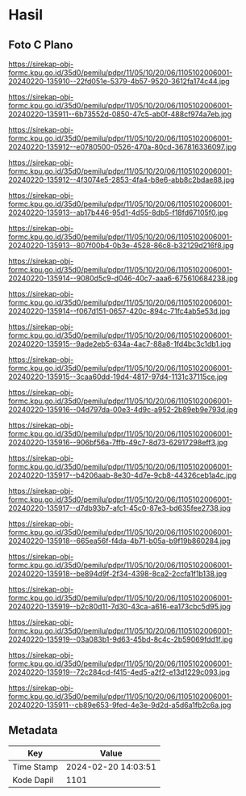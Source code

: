 # Hasil

## Foto C Plano

https://sirekap-obj-formc.kpu.go.id/35d0/pemilu/pdpr/11/05/10/20/06/1105102006001-20240220-135910--22fd051e-5379-4b57-9520-3612fa174c44.jpg

https://sirekap-obj-formc.kpu.go.id/35d0/pemilu/pdpr/11/05/10/20/06/1105102006001-20240220-135911--6b73552d-0850-47c5-ab0f-488cf974a7eb.jpg

https://sirekap-obj-formc.kpu.go.id/35d0/pemilu/pdpr/11/05/10/20/06/1105102006001-20240220-135912--e0780500-0526-470a-80cd-367816336097.jpg

https://sirekap-obj-formc.kpu.go.id/35d0/pemilu/pdpr/11/05/10/20/06/1105102006001-20240220-135912--4f3074e5-2853-4fa4-b8e6-abb8c2bdae88.jpg

https://sirekap-obj-formc.kpu.go.id/35d0/pemilu/pdpr/11/05/10/20/06/1105102006001-20240220-135913--ab17b446-95d1-4d55-8db5-f18fd67105f0.jpg

https://sirekap-obj-formc.kpu.go.id/35d0/pemilu/pdpr/11/05/10/20/06/1105102006001-20240220-135913--807f00b4-0b3e-4528-86c8-b32129d216f8.jpg

https://sirekap-obj-formc.kpu.go.id/35d0/pemilu/pdpr/11/05/10/20/06/1105102006001-20240220-135914--9080d5c9-d046-40c7-aaa6-675610684238.jpg

https://sirekap-obj-formc.kpu.go.id/35d0/pemilu/pdpr/11/05/10/20/06/1105102006001-20240220-135914--f067d151-0657-420c-894c-71fc4ab5e53d.jpg

https://sirekap-obj-formc.kpu.go.id/35d0/pemilu/pdpr/11/05/10/20/06/1105102006001-20240220-135915--9ade2eb5-634a-4ac7-88a8-1fd4bc3c1db1.jpg

https://sirekap-obj-formc.kpu.go.id/35d0/pemilu/pdpr/11/05/10/20/06/1105102006001-20240220-135915--3caa60dd-19d4-4817-97d4-1131c37115ce.jpg

https://sirekap-obj-formc.kpu.go.id/35d0/pemilu/pdpr/11/05/10/20/06/1105102006001-20240220-135916--04d797da-00e3-4d9c-a952-2b89eb9e793d.jpg

https://sirekap-obj-formc.kpu.go.id/35d0/pemilu/pdpr/11/05/10/20/06/1105102006001-20240220-135916--906bf56a-7ffb-49c7-8d73-62917298eff3.jpg

https://sirekap-obj-formc.kpu.go.id/35d0/pemilu/pdpr/11/05/10/20/06/1105102006001-20240220-135917--b4206aab-8e30-4d7e-9cb8-44326ceb1a4c.jpg

https://sirekap-obj-formc.kpu.go.id/35d0/pemilu/pdpr/11/05/10/20/06/1105102006001-20240220-135917--d7db93b7-afc1-45c0-87e3-bd635fee2738.jpg

https://sirekap-obj-formc.kpu.go.id/35d0/pemilu/pdpr/11/05/10/20/06/1105102006001-20240220-135918--665ea56f-f4da-4b71-b05a-b9f19b860284.jpg

https://sirekap-obj-formc.kpu.go.id/35d0/pemilu/pdpr/11/05/10/20/06/1105102006001-20240220-135918--be894d9f-2f34-4398-8ca2-2ccfa1f1b138.jpg

https://sirekap-obj-formc.kpu.go.id/35d0/pemilu/pdpr/11/05/10/20/06/1105102006001-20240220-135919--b2c80d11-7d30-43ca-a616-ea173cbc5d95.jpg

https://sirekap-obj-formc.kpu.go.id/35d0/pemilu/pdpr/11/05/10/20/06/1105102006001-20240220-135919--03a083b1-9d63-45bd-8c4c-2b59069fdd1f.jpg

https://sirekap-obj-formc.kpu.go.id/35d0/pemilu/pdpr/11/05/10/20/06/1105102006001-20240220-135919--72c284cd-f415-4ed5-a2f2-e13d1229c093.jpg

https://sirekap-obj-formc.kpu.go.id/35d0/pemilu/pdpr/11/05/10/20/06/1105102006001-20240220-135911--cb89e653-9fed-4e3e-9d2d-a5d6a1fb2c6a.jpg


## Metadata

| Key        | Value               |
| ---------- | ------------------- |
| Time Stamp | 2024-02-20 14:03:51 |
| Kode Dapil | 1101                |



